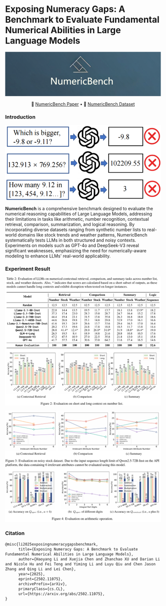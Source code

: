 # Exposing Numeracy Gaps: A Benchmark to Evaluate Fundamental Numerical Abilities in Large Language Models

<p align="center">
  <img src="./figure/NumericBench.png" width=1000>
</p>

<p align="center">
    📖 <a href="https://arxiv.org/abs/2502.11075" target="_blank">NumericBench Paper</a> • 🤗 <a href="https://huggingface.co/datasets/TreeAILab/NumericBench" target="_blank">NumericBench Dataset</a>
</p>

### Introduction

<p align="center">
  <img src="./figure/intro_example.png" width=650>
</p>

**NumericBench** is a comprehensive benchmark designed to evaluate the numerical reasoning capabilities of Large Language Models, addressing their limitations in tasks like arithmetic, number recognition, contextual retrieval, comparison, summarization, and logical reasoning. By incorporating diverse datasets ranging from synthetic number lists to real-world domains like stock trends and weather patterns, NumericBench systematically tests LLMs in both structured and noisy contexts. Experiments on models such as GPT-4o and DeepSeek-V3 reveal significant weaknesses, emphasizing the need for numerically-aware modeling to enhance LLMs' real-world applicability.

### Experiment Result

<p align="center">
  <img src="./figure/experiment-1.png" width=650>
</p>

<p align="center">
  <img src="./figure/experiment-2.png" width=650>
</p>


### Citation

```
@misc{li2025exposingnumeracygapsbenchmark,
      title={Exposing Numeracy Gaps: A Benchmark to Evaluate Fundamental Numerical Abilities in Large Language Models}, 
      author={Haoyang Li and Xuejia Chen and Zhanchao XU and Darian Li and Nicole Hu and Fei Teng and Yiming Li and Luyu Qiu and Chen Jason Zhang and Qing Li and Lei Chen},
      year={2025},
      eprint={2502.11075},
      archivePrefix={arXiv},
      primaryClass={cs.CL},
      url={https://arxiv.org/abs/2502.11075}, 
}
```
